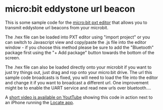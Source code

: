 # micro:bit eddystone url beacon

This is some sample code for the [micro:bit pxt editor](https://pxt.microbit.org/) that allows you to transmit eddystone url beacons from your microbit.

The .hex file can be loaded into PXT editor using "import project" or you can switch to Javascript view and copy/paste the .js file into the editor window - if you choose this method please be sure to add the "Bluetooth" package first using the "+ Add package" button towards the bottom of the screen.

The .hex file can also be loaded directly onto your microbit if you want to just try things out, just drag and rop onto your micro:bit drive. The url this sample code broadcasts is fixed, you will need to load the file into the editor and change it if you want to broadcast a different url. One improvement might be to enable the UART service and read new urls over bluetooth....

A [short video is available on YoutTube](https://youtu.be/2lY6KEGvVrI) showing this code in action next to an iPhone running the [Locate app](https://itunes.apple.com/gb/app/locate-beacon/id738709014).